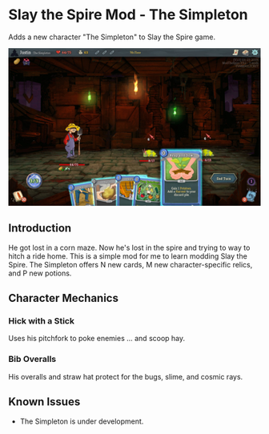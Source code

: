 # Slay the Spire Mod - The Simpleton

Adds a new character "The Simpleton" to Slay the Spire game.

![The Simpleton gameplay screenshot](the_simpleton_gameplay.jpg)

## Introduction
He got lost in a corn maze. Now he's lost in the spire and trying to way to hitch a ride home.
This is a simple mod for me to learn modding Slay the Spire.
The Simpleton offers N new cards, M new character-specific relics, and P new potions.

## Character Mechanics
### Hick with a Stick
Uses his pitchfork to poke enemies ... and scoop hay.
### Bib Overalls
His overalls and straw hat protect for the bugs, slime, and cosmic rays.

## Known Issues
- The Simpleton is under development.
